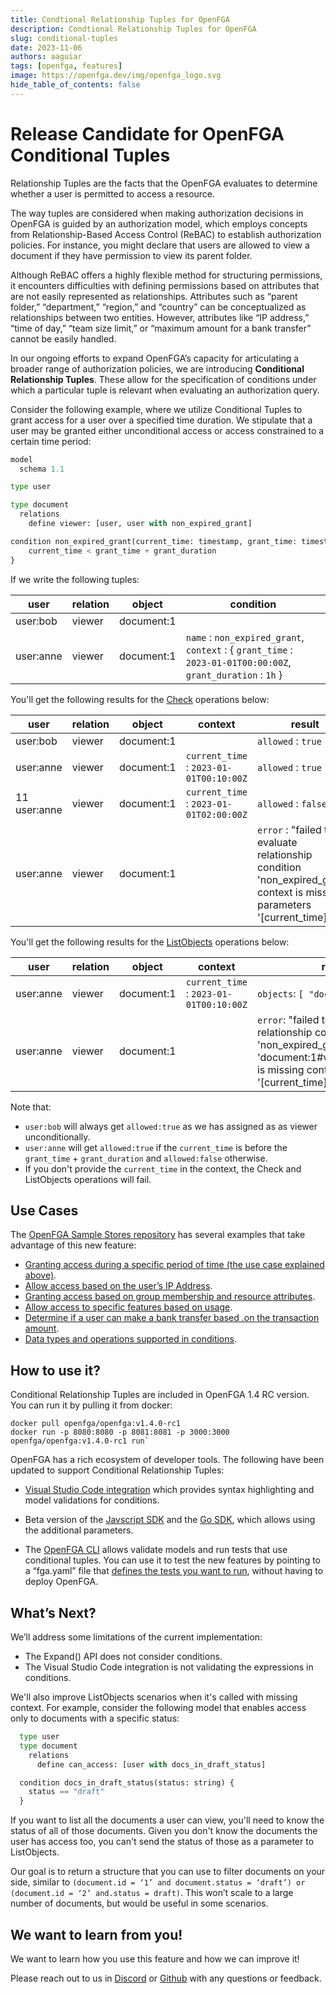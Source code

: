 ```yaml
---
title: Condtional Relationship Tuples for OpenFGA
description: Condtional Relationship Tuples for OpenFGA
slug: conditional-tuples
date: 2023-11-06
authors: aaguiar
tags: [openfga, features]
image: https://openfga.dev/img/openfga_logo.svg
hide_table_of_contents: false
---
```

# Release Candidate for OpenFGA Conditional Tuples

Relationship Tuples are the facts that the OpenFGA evaluates to determine whether a user is permitted to access a resource.

The way tuples are considered when making authorization decisions in OpenFGA is guided by an authorization model, which employs concepts from Relationship-Based Access Control (ReBAC) to establish authorization policies. For instance, you might declare that users are allowed to view a document if they have permission to view its parent folder.

Although ReBAC offers a highly flexible method for structuring permissions, it encounters difficulties with defining permissions based on attributes that are not easily represented as relationships. Attributes such as “parent folder,” “department,” “region,” and “country” can be conceptualized as relationships between two entities. However, attributes like “IP address,” “time of day,” “team size limit,” or “maximum amount for a bank transfer” cannot be easily handled.

In our ongoing efforts to expand OpenFGA’s capacity for articulating a broader range of authorization policies, we are introducing **Conditional Relationship Tuples**. These allow for the specification of conditions under which a particular tuple is relevant when evaluating an authorization query.

Consider the following example, where we utilize Conditional Tuples to grant access for a user over a specified time duration. We stipulate that a user may be granted either unconditional access or access constrained to a certain time period:

```python
model
  schema 1.1

type user

type document
  relations
    define viewer: [user, user with non_expired_grant]

condition non_expired_grant(current_time: timestamp, grant_time: timestamp, grant_duration: duration) {
    current_time < grant_time + grant_duration
}
```

If we write the following tuples:

| user | relation| object| condition | 
|------|---------|-------|---|
| user:bob | viewer| document:1| |
| user:anne | viewer| document:1| `name` : `non_expired_grant`, `context` : { `grant_time` : `2023-01-01T00:00:00Z`, `grant_duration` : `1h` } |

You'll get the following results for the [Check](https://openfga.dev/api/service#/Relationship%20Queries/Check) operations below:

| user | relation| object| context | result |
|------|---------|-------|---|---|
| user:bob | viewer| document:1|  | `allowed` : `true` |
| user:anne | viewer| document:1| `current_time` : `2023-01-01T00:10:00Z` | `allowed` : `true` |
|11 user:anne | viewer| document:1| `current_time` : `2023-01-01T02:00:00Z` | `allowed` : `false` |
| user:anne | viewer| document:1 | | `error` : "failed to evaluate relationship condition 'non_expired_grant': context is missing parameters '[current_time]' |

You'll get the following results for the [ListObjects](https://openfga.dev/api/service#/Relationship%20Queries/ListObjects) operations below:

| user | relation| object| context | result |
|------|---------|-------|---|---|
| user:anne | viewer| document:1| `current_time` : `2023-01-01T00:10:00Z` |  `objects`: `[ "document:1"]` |
| user:anne | viewer| document:1| | `error`: "failed to evaluate relationship condition 'non_expired_grant': tuple 'document:1#viewer@user:anne' is missing context parameters '[current_time]' |

Note that:

- `user:bob` will always get `allowed:true` as we has assigned as as viewer unconditionally.
- `user:anne` will get `allowed:true` if the `current_time` is before the `grant_time` + `grant_duration` and `allowed:false` otherwise.
- If you don't provide the `current_time` in the context, the Check and ListObjects operations will fail.

## Use Cases

The [OpenFGA Sample Stores repository](https://github.com/openfga/sample-stores) has several examples that take advantage of this new feature:

- [Granting access during a specific period of time (the use case explained above)](https://github.com/openfga/sample-stores/tree/main/stores/temporal-access).
- [Allow access based on the user’s IP Address](https://github.com/openfga/sample-stores/tree/main/stores/ip-based-access).
- [Granting access based on group membership and resource attributes](https://github.com/openfga/sample-stores/tree/main/stores/groups-resource-attributes).
- [Allow access to specific features based on usage](https://github.com/openfga/sample-stores/tree/main/stores/advanced-entitlements).
- [Determine if a user can make a bank transfer based .on the transaction amount](https://github.com/openfga/sample-stores/tree/main/stores/banking).
- [Data types and operations supported in conditions](https://github.com/openfga/sample-stores/tree/main/stores/condition-data-types).

## How to use it?

Conditional Relationship Tuples are included in OpenFGA 1.4 RC version. You can run it by pulling it from docker:

```
docker pull openfga/openfga:v1.4.0-rc1
docker run -p 8080:8080 -p 8081:8081 -p 3000:3000 openfga/openfga:v1.4.0-rc1 run`
```

OpenFGA has a rich ecosystem of developer tools. The following have been updated to support Conditional Relationship Tuples:

- [Visual Studio Code integration](https://marketplace.visualstudio.com/items?itemName=openfga.openfga-vscode) which provides syntax highlighting and model validations for conditions.

- Beta version of the [Javscript SDK](https://www.npmjs.com/package/@openfga/sdk/v/0.3.0-beta.1) and the [Go SDK](https://github.com/openfga/go-sdk/releases/tag/v0.3.0-beta.1), which allows using the additional parameters.

- The [OpenFGA CLI](https://github.com/openfga/cli) allows validate models and run tests that use conditional tuples. You can use it to test the new features by pointing to a “fga.yaml” file that [defines the tests you want to run](https://github.com/openfga/cli#run-tests-on-an-authorization-model), without having to deploy OpenFGA.

## What’s Next?

We’ll address some limitations of the current implementation:

- The Expand() API does not consider conditions.
- The Visual Studio Code integration is not validating the expressions in conditions. 

We'll also improve ListObjects scenarios when it's called with missing context.  For example, consider the following model that enables access only to documents with a specific status:

```python
  type user
  type document
    relations
      define can_access: [user with docs_in_draft_status]

  condition docs_in_draft_status(status: string) {
    status == "draft"
  }
```

If you want to list all the documents a user can view, you'll need to know the status of all of those documents. Given you don't know the documents the user has access too, you can't send the status of those as a parameter to ListObjects.

Our goal is to return a structure that you can use to filter documents on your side, similar to `(document.id = ‘1’ and document.status = ‘draft’) or 
(document.id = ‘2’ and.status = draft)`. This won’t scale to a large number of documents, but would be useful in some scenarios.

## We want to learn from you!

We want to learn how you use this feature and how we can improve it! 

Please reach out to us in [Discord](https://discord.gg/8naAwJfWN6) or [Github](https://github.com/orgs/openfga/discussions) with any questions or feedback.

